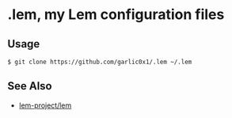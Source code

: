 # .lem, my Lem configuration files

## Usage

```shell
$ git clone https://github.com/garlic0x1/.lem ~/.lem
```

## See Also

* [lem-project/lem](https://github.com/lem-project/lem)
